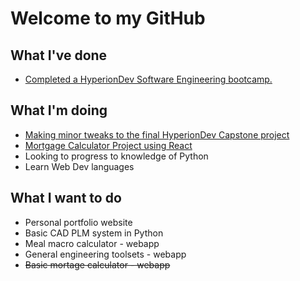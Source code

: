 # Welcome to my GitHub

## What I've done

- [Completed a HyperionDev Software Engineering bootcamp.](https://www.hyperiondev.com/portfolio/132467/)

## What I'm doing

- [Making minor tweaks to the final HyperionDev Capstone project](https://github.com/d-painter/HDev-T17-Task-Manager-Capstone-Project)
- [Mortgage Calculator Project using React](https://project-mortgage-calculator.netlify.app/)
- Looking to progress to knowledge of Python
- Learn Web Dev languages
  </br>

## What I want to do

- Personal portfolio website
- Basic CAD PLM system in Python
- Meal macro calculator - webapp
- General engineering toolsets - webapp
- ~~Basic mortage calculator - webapp~~
